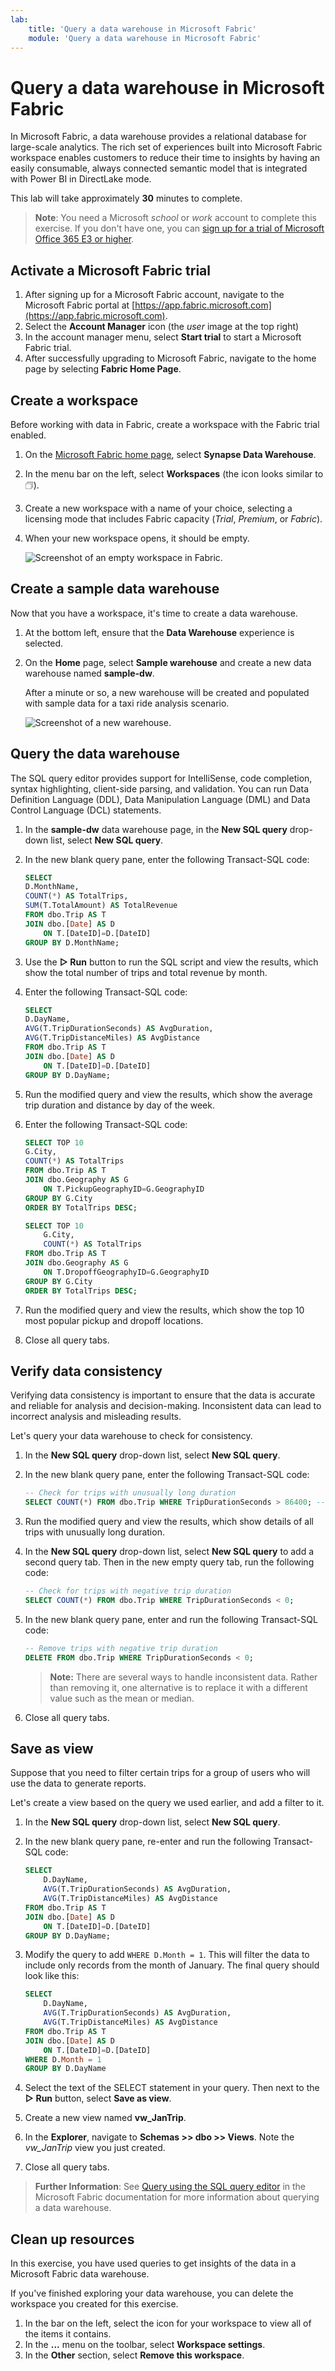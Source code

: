 ```yaml
---
lab:
    title: 'Query a data warehouse in Microsoft Fabric'
    module: 'Query a data warehouse in Microsoft Fabric'
---
```


# Query a data warehouse in Microsoft Fabric

In Microsoft Fabric, a data warehouse provides a relational database for large-scale analytics. The rich set of experiences built into Microsoft Fabric workspace enables customers to reduce their time to insights by having an easily consumable, always connected semantic model that is integrated with Power BI in DirectLake mode. 

This lab will take approximately **30** minutes to complete.

> **Note**: You need a Microsoft *school* or *work* account to complete this exercise. If you don't have one, you can [sign up for a trial of Microsoft Office 365 E3 or higher](https://www.microsoft.com/microsoft-365/business/compare-more-office-365-for-business-plans).

## Activate a Microsoft Fabric trial

1. After signing up for a Microsoft Fabric account, navigate to the Microsoft Fabric portal at [https://app.fabric.microsoft.com](https://app.fabric.microsoft.com).
1. Select the **Account Manager** icon (the *user* image at the top right)
1. In the account manager menu, select **Start trial** to start a Microsoft Fabric trial.
1. After successfully upgrading to Microsoft Fabric, navigate to the home page by selecting **Fabric Home Page**.

## Create a workspace

Before working with data in Fabric, create a workspace with the Fabric trial enabled.

1. On the [Microsoft Fabric home page](https://app.fabric.microsoft.com), select **Synapse Data Warehouse**.
1. In the menu bar on the left, select **Workspaces** (the icon looks similar to &#128455;).
1. Create a new workspace with a name of your choice, selecting a licensing mode that includes Fabric capacity (*Trial*, *Premium*, or *Fabric*).
1. When your new workspace opens, it should be empty.

    ![Screenshot of an empty workspace in Fabric.](./Images/new-workspace.png)

## Create a sample data warehouse

Now that you have a workspace, it's time to create a data warehouse.

1. At the bottom left, ensure that the **Data Warehouse** experience is selected.
1. On the **Home** page, select **Sample warehouse** and create a new data warehouse named **sample-dw**.

    After a minute or so, a new warehouse will be created and populated with sample data for a taxi ride analysis scenario.

    ![Screenshot of a new warehouse.](./Images/sample-data-warehouse.png)

## Query the data warehouse

The SQL query editor provides support for IntelliSense, code completion, syntax highlighting, client-side parsing, and validation. You can run Data Definition Language (DDL), Data Manipulation Language (DML) and Data Control Language (DCL) statements.

1. In the **sample-dw** data warehouse page, in the **New SQL query** drop-down list, select **New SQL query**.

1. In the new blank query pane, enter the following Transact-SQL code:

    ```sql
    SELECT 
    D.MonthName, 
    COUNT(*) AS TotalTrips, 
    SUM(T.TotalAmount) AS TotalRevenue 
    FROM dbo.Trip AS T
    JOIN dbo.[Date] AS D
        ON T.[DateID]=D.[DateID]
    GROUP BY D.MonthName;
    ```

1. Use the **&#9655; Run** button to run the SQL script and view the results, which show the total number of trips and total revenue by month.

1. Enter the following Transact-SQL code:

    ```sql
   SELECT 
    D.DayName, 
    AVG(T.TripDurationSeconds) AS AvgDuration, 
    AVG(T.TripDistanceMiles) AS AvgDistance 
    FROM dbo.Trip AS T
    JOIN dbo.[Date] AS D
        ON T.[DateID]=D.[DateID]
    GROUP BY D.DayName;
    ```

1. Run the modified query and view the results, which show the average trip duration and distance by day of the week.

1. Enter the following Transact-SQL code:

    ```sql
    SELECT TOP 10 
    G.City, 
    COUNT(*) AS TotalTrips 
    FROM dbo.Trip AS T
    JOIN dbo.Geography AS G
        ON T.PickupGeographyID=G.GeographyID
    GROUP BY G.City
    ORDER BY TotalTrips DESC;
    
    SELECT TOP 10 
        G.City, 
        COUNT(*) AS TotalTrips 
    FROM dbo.Trip AS T
    JOIN dbo.Geography AS G
        ON T.DropoffGeographyID=G.GeographyID
    GROUP BY G.City
    ORDER BY TotalTrips DESC;
    ```

1. Run the modified query and view the results, which show  the top 10 most popular pickup and dropoff locations.

1. Close all query tabs.

## Verify data consistency

Verifying data consistency is important to ensure that the data is accurate and reliable for analysis and decision-making. Inconsistent data can lead to incorrect analysis and misleading results. 

Let's query your data warehouse to check for consistency.

1. In the **New SQL query** drop-down list, select **New SQL query**.

1. In the new blank query pane, enter the following Transact-SQL code:

    ```sql
    -- Check for trips with unusually long duration
    SELECT COUNT(*) FROM dbo.Trip WHERE TripDurationSeconds > 86400; -- 24 hours
    ```

1. Run the modified query and view the results, which show details of all trips with unusually long duration.

1. In the **New SQL query** drop-down list, select **New SQL query** to add a second query tab. Then in the new empty query tab, run the following code:

    ```sql
    -- Check for trips with negative trip duration
    SELECT COUNT(*) FROM dbo.Trip WHERE TripDurationSeconds < 0;
    ```

1. In the new blank query pane, enter and run the following Transact-SQL code:

    ```sql
    -- Remove trips with negative trip duration
    DELETE FROM dbo.Trip WHERE TripDurationSeconds < 0;
    ```

    > **Note:** There are several ways to handle inconsistent data. Rather than removing it, one alternative is to replace it with a different value such as the mean or median.

1. Close all query tabs.

## Save as view

Suppose that you need to filter certain trips for a group of users who will use the data to generate reports.

Let's create a view based on the query we used earlier, and add a filter to it.

1. In the **New SQL query** drop-down list, select **New SQL query**.

1. In the new blank query pane, re-enter and run the following Transact-SQL code:

    ```sql
    SELECT 
        D.DayName, 
        AVG(T.TripDurationSeconds) AS AvgDuration, 
        AVG(T.TripDistanceMiles) AS AvgDistance 
    FROM dbo.Trip AS T
    JOIN dbo.[Date] AS D
        ON T.[DateID]=D.[DateID]
    GROUP BY D.DayName;
    ```

1. Modify the query to add `WHERE D.Month = 1`. This will filter the data to include only records from the month of January. The final query should look like this:

    ```sql
    SELECT 
        D.DayName, 
        AVG(T.TripDurationSeconds) AS AvgDuration, 
        AVG(T.TripDistanceMiles) AS AvgDistance 
    FROM dbo.Trip AS T
    JOIN dbo.[Date] AS D
        ON T.[DateID]=D.[DateID]
    WHERE D.Month = 1
    GROUP BY D.DayName
    ```

1. Select the text of the SELECT statement in your query. Then next to the **&#9655; Run** button, select **Save as view**.

1. Create a new view named **vw_JanTrip**.

1. In the **Explorer**, navigate to **Schemas >> dbo >> Views**. Note the *vw_JanTrip* view you just created.

1. Close all query tabs.

> **Further Information**: See [Query using the SQL query editor](https://learn.microsoft.com/fabric/data-warehouse/sql-query-editor) in the Microsoft Fabric documentation for more information about querying a data warehouse.

## Clean up resources

In this exercise, you have used queries to get insights of the data in a Microsoft Fabric data warehouse.

If you've finished exploring your data warehouse, you can delete the workspace you created for this exercise.

1. In the bar on the left, select the icon for your workspace to view all of the items it contains.
2. In the **...** menu on the toolbar, select **Workspace settings**.
3. In the **Other** section, select **Remove this workspace**.
